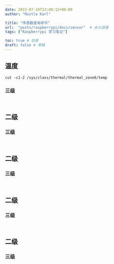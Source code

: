 ```yaml
---
date: 2022-07-16T13:49:12+08:00
author: "Rustle Karl"

title: "传感器查询命令"
url:  "posts/raspberrypi/docs/sensor"  # 永久链接
tags: ["Raspberrypi 学习笔记"]

toc: true # 目录
draft: false # 草稿
---
```


## 温度

```shell
cut -c1-2 /sys/class/thermal/thermal_zone0/temp
```

### 三级

```shell

```

```shell

```


## 二级

### 三级

```shell

```

```shell

```


## 二级

### 三级

```shell

```

```shell

```


## 二级

### 三级

```shell

```

```shell

```


## 二级

### 三级

```shell

```

```shell

```


